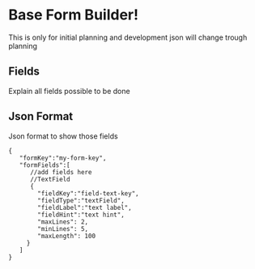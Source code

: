 # Base Form Builder!

This is only for initial planning and development json will change trough planning 


## Fields

Explain all fields possible to be done 

## Json Format

Json format to show those fields

    {
       "formKey":"my-form-key",
       "formFields":[
          //add fields here
          //TextField
          {
            "fieldKey":"field-text-key",
            "fieldType":"textField",
            "fieldLabel":"text label",
            "fieldHint":"text hint",
            "maxLines": 2,
            "minLines": 5,
            "maxLength": 100
         }
       ]
    }

